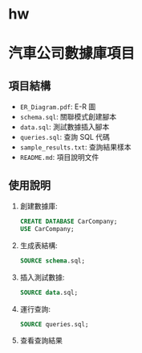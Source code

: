 # hw
# 汽車公司數據庫項目

## 項目結構
- `ER_Diagram.pdf`: E-R 圖
- `schema.sql`: 關聯模式創建腳本
- `data.sql`: 測試數據插入腳本
- `queries.sql`: 查詢 SQL 代碼
- `sample_results.txt`: 查詢結果樣本
- `README.md`: 項目說明文件

## 使用說明
1. 創建數據庫:
    ```sql
    CREATE DATABASE CarCompany;
    USE CarCompany;
    ```

2. 生成表結構:
    ```sql
    SOURCE schema.sql;
    ```

3. 插入測試數據:
    ```sql
    SOURCE data.sql;
    ```

4. 運行查詢:
    ```sql
    SOURCE queries.sql;
    ```

5. 查看查詢結果
